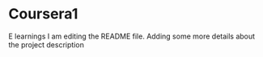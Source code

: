 # Coursera1
E learnings
I am editing the README file. Adding some more details about the project description
